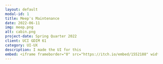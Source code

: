 ```yaml
---
layout: default
modal-id: 1
title: Meep's Maintenance
date: 2022-06-11
img: meep.png
alt: cabin.png
project-date: Spring Quarter 2022
client: UCI GDIM 61
category: UI-UX
description: I made the UI for this
embed: <iframe frameborder="0" src="https://itch.io/embed/1552188" width="208" height="167"><a href="https://charliethecoder.itch.io/meeps-maintenance">Meep's Maintenance by CharlietheCoder, eiviy, namank100, ninjadare, El Estebann, JDioso17, MirrorCube, Zaney, Stratagist, Riifushi</a></iframe>
---
```

